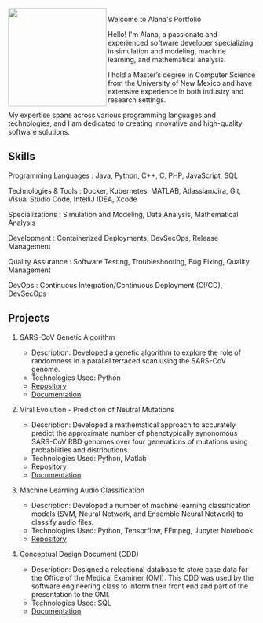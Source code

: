 
<img src="https://achigbrow.github.io/img/LaurenCheriePhotography___-12.jpg" width="200" align="left" style="float: left" hspce="105">




Welcome to Alana's Portfolio

Hello! I'm Alana, a passionate and experienced software developer specializing in simulation and modeling, machine learning, and mathematical analysis. 

I hold a Master’s degree in Computer Science from the University of New Mexico and have extensive experience in both industry and research settings. 

My expertise spans across various programming languages and technologies, and I am dedicated to creating innovative and high-quality software solutions.

## Skills
Programming Languages
: Java, Python, C++, C, PHP, JavaScript, SQL

Technologies & Tools
: Docker, Kubernetes, MATLAB, Atlassian/Jira, Git, Visual Studio Code, IntelliJ IDEA, Xcode

Specializations
: Simulation and Modeling, Data Analysis, Mathematical Analysis

Development
: Containerized Deployments, DevSecOps, Release Management

Quality Assurance
: Software Testing, Troubleshooting, Bug Fixing, Quality Management

DevOps
: Continuous Integration/Continuous Deployment (CI/CD), DevSecOps

## Projects
1. SARS-CoV Genetic Algorithm

    -  Description: Developed a genetic algorithm to explore the role of randomness in a parallel terraced scan using the SARS-CoV genome.
    -  Technologies Used: Python
    -  [Repository](https://github.com/JStewart28/CS523-project3-GA)
    -  [Documentation](https://github.com/achigbrow/achigbrow.github.io/blob/master/prodev/CS523_project3_GA.pdf)

2. Viral Evolution - Prediction of Neutral Mutations

    -  Description: Developed a mathematical approach to accurately predict the approximate number of phenotypically synonomous SARS-CoV RBD genomes over four generations of mutations using probabilities and distributions.
    -  Technologies Used: Python, Matlab
    -  [Repository](https://github.com/achigbrow/CAS-523-Proj-2)
    -  [Documentation](https://github.com/achigbrow/achigbrow.github.io/blob/master/prodev/CAS_Assignment_2.pdf)

3. Machine Learning Audio Classification
    -  Description: Developed a number of machine learning classification models (SVM, Neural Network, and Ensemble Neural Network) to classify audio files.
    -  Technologies Used: Python, Tensorflow, FFmpeg, Jupyter Notebook
    -  [Repository](https://github.com/achigbrow/CS529_Project3/tree/main)

4. Conceptual Design Document (CDD)

    -  Description: Designed a releational database to store case data for the Office of the Medical Examiner (OMI). This CDD was used by the software engineering class to inform their front end and part of the presentation to the OMI.
    -  Technologies Used: SQL
    -  [Documentation](https://github.com/achigbrow/achigbrow.github.io/blob/master/prodev/OMI_CDD___PART_3.pdf)

